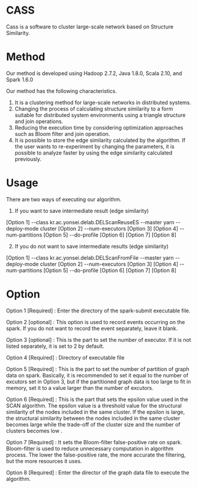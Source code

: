 # CASS
Cass is a software to cluster large-scale network based on Structure Similarity. 

# Method
Our method is developed using Hadoop 2.7.2, Java 1.8.0, Scala 2.10, and Spark 1.6.0

Our method has the following characteristics.
1)	It is a clustering method for large-scale networks in distributed systems.
2)	Changing the process of calculating structure similarity to a form suitable for distributed system environments using a triangle structure and join operations.
3)	Reducing the execution time by considering optimization approaches such as Bloom filter and join operation.
4)  It is possible to store the edge similarity calculated by the algorithm. If the user wants to re-experiment by changing the parameters, it is possible to analyze faster by using the edge similarity calculated previously.

# Usage
There are two ways of executing our algorithm.

1) If you want to save intermediate result (edge similarity)

[Option 1] --class kr.ac.yonsei.delab.DELScanReuseES --master yarn --deploy-mode cluster [Option 2] --num-executors [Option 3] [Option 4] --num-partitions [Option 5] --do-profile [Option 6] [Option 7] [Option 8]

2) If you do not want to save intermediate results (edge similarity)

[Option 1] --class kr.ac.yonsei.delab.DELScanFromFile --master yarn --deploy-mode cluster [Option 2] --num-executors [Option 3] [Option 4] --num-partitions [Option 5] --do-profile [Option 6] [Option 7] [Option 8]

# Option
Option 1 [Required] : Enter the directory of the spark-submit executable file.

Option 2 [optional] : This option is used to record events occurring on the spark. If you do not want to record the event separately, leave it blank.

Option 3 [optional] : This is the part to set the number of executor. If it is not listed separately, it is set to 2 by default.

Option 4 [Required] : Directory of executable file

Option 5 [Required] : This is the part to set the number of partition of graph data on spark. Basically, it is recommended to set it equal to the number of excutors set in Option 3, but if the partitioned graph data is too large to fit in memory, set it to a value larger than the number of excutors.

Option 6 [Required] : This is the part that sets the epsilon value used in the SCAN algorithm. The epsilon value is a threshold value for the structural similarity of the nodes included in the same cluster. If the epsilon is large, the structural similarity between the nodes included in the same cluster becomes large while the trade-off of the cluster size and the number of clusters becomes low .

Option 7 [Required] : It sets the Bloom-filter false-positive rate on spark. Bloom-filter is used to reduce unnecessary computation in algorithm process. The lower the false-positive rate, the more accurate the filtering, but the more resources it uses.

Option 8 [Required] : Enter the director of the graph data file to execute the algorithm.
